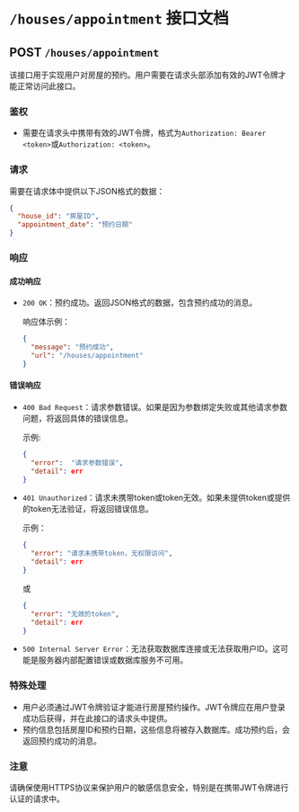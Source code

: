 # `/houses/appointment` 接口文档

## POST `/houses/appointment`

该接口用于实现用户对房屋的预约。用户需要在请求头部添加有效的JWT令牌才能正常访问此接口。

### 鉴权

- 需要在请求头中携带有效的JWT令牌，格式为`Authorization: Bearer <token>`或`Authorization: <token>`。

### 请求

需要在请求体中提供以下JSON格式的数据：

```json
{
  "house_id": "房屋ID",
  "appointment_date": "预约日期"
}
```

### 响应

#### 成功响应

- `200 OK`：预约成功。返回JSON格式的数据，包含预约成功的消息。

  响应体示例：

  ```json
  {
    "message": "预约成功",
    "url": "/houses/appointment"
  }
  ```

#### 错误响应

- `400 Bad Request`：请求参数错误。如果是因为参数绑定失败或其他请求参数问题，将返回具体的错误信息。

	示例:
	```json
	{
	  "error":  "请求参数错误",
	  "detail": err
	}
	```


- `401 Unauthorized`：请求未携带token或token无效。如果未提供token或提供的token无法验证，将返回错误信息。

  示例：

  ```json
  {
    "error": "请求未携带token，无权限访问",
    "detail": err
  }
  ```

  或

  ```json
  {
    "error": "无效的token",
    "detail": err
  }
  ```

- `500 Internal Server Error`：无法获取数据库连接或无法获取用户ID。这可能是服务器内部配置错误或数据库服务不可用。

### 特殊处理

- 用户必须通过JWT令牌验证才能进行房屋预约操作。JWT令牌应在用户登录成功后获得，并在此接口的请求头中提供。
- 预约信息包括房屋ID和预约日期，这些信息将被存入数据库。成功预约后，会返回预约成功的消息。

### 注意

请确保使用HTTPS协议来保护用户的敏感信息安全，特别是在携带JWT令牌进行认证的请求中。
